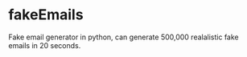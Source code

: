 # fakeEmails

Fake email generator in python, can generate 500,000 realalistic fake emails in 20 seconds.
